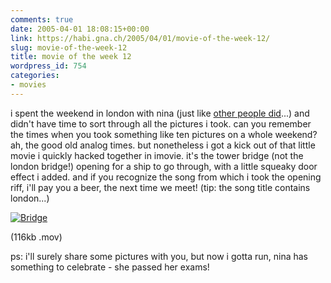 ```yaml
---
comments: true
date: 2005-04-01 18:08:15+00:00
link: https://habi.gna.ch/2005/04/01/movie-of-the-week-12/
slug: movie-of-the-week-12
title: movie of the week 12
wordpress_id: 754
categories:
- movies
---
```



i spent the weekend in london with nina (just like [other people did](http://www.kozary.com/blog/miklos/index.php?p=45)...) and didn't have time to sort through all the pictures i took. can you remember the times when you took something like ten pictures on a whole weekend? ah, the good old analog times. but nonetheless i got a kick out of that little movie i quickly hacked together in imovie. it's the tower bridge (not the london bridge!) opening for a ship to go through, with a little squeaky door effect i added. and if you recognize the song from which i took the opening riff, i'll pay you a beer, the next time we meet! (tip: the song title contains london...)



[![Bridge](https://habi.gna.ch/blog/images/bridge-tm.jpg)](https://habi.gna.ch/blog/images/bridge.mov) 
  
(116kb .mov)



ps: i'll surely share some pictures with you, but now i gotta run, nina has something to celebrate - she passed her exams!


